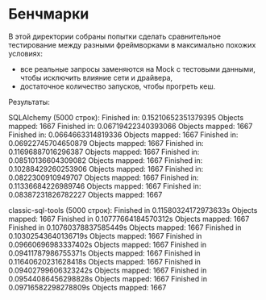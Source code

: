 # Бенчмарки

В этой директории собраны попытки сделать сравнительное тестирование
между разными фреймворками в максимально похожих условиях:
- все реальные запросы заменяются на Mock с тестовыми данными, 
  чтобы исключить влияние сети и драйвера,
- достаточное количество запусков, чтобы прогреть кеш.


Результаты:

SQLAlchemy (5000 строк):
Finished in: 0.15210652351379395
Objects mapped: 1667
Finished in: 0.06719422340393066
Objects mapped: 1667
Finished in: 0.0664663314819336
Objects mapped: 1667
Finished in: 0.06922745704650879
Objects mapped: 1667
Finished in: 0.11696887016296387
Objects mapped: 1667
Finished in: 0.08510136604309082
Objects mapped: 1667
Finished in: 0.10288429260253906
Objects mapped: 1667
Finished in: 0.0822300910949707
Objects mapped: 1667
Finished in: 0.11336684226989746
Objects mapped: 1667
Finished in: 0.08387231826782227
Objects mapped: 1667

classic-sql-tools (5000 строк):
Finished in 0.11580324172973633s
Objects mapped: 1667
Finished in 0.10777664184570312s
Objects mapped: 1667
Finished in 0.10760378837585449s
Objects mapped: 1667
Finished in 0.10302543640136719s
Objects mapped: 1667
Finished in 0.09660696983337402s
Objects mapped: 1667
Finished in 0.09411787986755371s
Objects mapped: 1667
Finished in 0.11640620231628418s
Objects mapped: 1667
Finished in 0.09402799606323242s
Objects mapped: 1667
Finished in 0.09544086456298828s
Objects mapped: 1667
Finished in 0.09716582298278809s
Objects mapped: 1667
